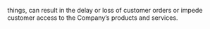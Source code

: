 things, can result in the delay or loss of customer orders or impede customer access to the Company’s products and services.